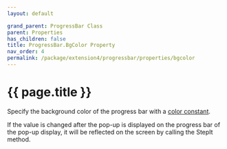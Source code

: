 ```yaml
---
layout: default

grand_parent: ProgressBar Class
parent: Properties
has_children: false
title: ProgressBar.BgColor Property
nav_order: 4
permalink: /package/extension4/progressbar/properties/bgcolor
---
```

# {{ page.title }}

Specify the background color of the progress bar with a <a href="/base/color">color constant</a>.

If the value is changed after the pop-up is displayed on the progress bar of the pop-up display, it will be reflected on the screen by calling the StepIt method.